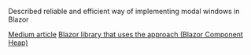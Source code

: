 Described reliable and efficient way of implementing modal windows in Blazor

[Medium article](https://medium.com/@r.dudchenko18/implementing-reliable-modals-in-blazor-9cf52d6cd9d5)
[Blazor library that uses the approach (Blazor Component Heap)](https://blazor-component-heap.com/components/modal)
